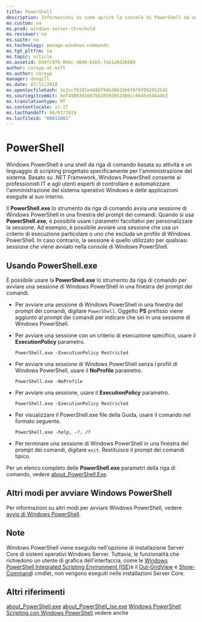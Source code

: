 ```yaml
---
title: PowerShell
description: Informazioni su come aprire la console di PowerShell da un prompt dei comandi.
ms.custom: na
ms.prod: windows-server-threshold
ms.reviewer: na
ms.suite: na
ms.technology: manage-windows-commands
ms.tgt_pltfrm: na
ms.topic: article
ms.assetid: 694fc970-0b6c-4046-b1b5-7eb1a0d26609
author: coreyp-at-msft
ms.author: coreyp
manager: dongill
ms.date: 07/11/2018
ms.openlocfilehash: 1e2ccf6187e4480f94b30632b6f8f9f092052541
ms.sourcegitcommit: 6ef4986391607bb28593852d06cc6645e548a4b3
ms.translationtype: MT
ms.contentlocale: it-IT
ms.lasthandoff: 06/07/2019
ms.locfileid: "66811081"
---
```

# <a name="powershell"></a>PowerShell

Windows PowerShell è una shell da riga di comando basata su attività e un linguaggio di scripting progettato specificamente per l'amministrazione del sistema. Basato su .NET Framework, Windows PowerShell consente ai professionisti IT e agli utenti esperti di controllare e automatizzare l'amministrazione del sistema operativo Windows e delle applicazioni eseguite al suo interno.

Il **PowerShell.exe** lo strumento da riga di comando avvia una sessione di Windows PowerShell in una finestra del prompt dei comandi. Quando si usa **PowerShell.exe**, è possibile usare i parametri facoltativi per personalizzare la sessione. Ad esempio, è possibile avviare una sessione che usa un criterio di esecuzione particolare o uno che escluda un profilo di Windows PowerShell. In caso contrario, la sessione è quello utilizzato per qualsiasi sessione che viene avviato nella console di Windows PowerShell.

## <a name="using-powershellexe"></a>Usando PowerShell.exe

È possibile usare la **PowerShell.exe** lo strumento da riga di comando per avviare una sessione di Windows PowerShell in una finestra del prompt dei comandi.

- Per avviare una sessione di Windows PowerShell in una finestra del prompt dei comandi, digitare `PowerShell`. Oggetto **PS** prefisso viene aggiunto al prompt dei comandi per indicare che sei in una sessione di Windows PowerShell.

- Per avviare una sessione con un criterio di esecuzione specifico, usare il **ExecutionPolicy** parametro.

    ```
    PowerShell.exe -ExecutionPolicy Restricted
    ```

- Per avviare una sessione di Windows PowerShell senza i profili di Windows PowerShell, usare il **NoProfile** parametro.

    ```
    PowerShell.exe -NoProfile
    ```
  
- Per avviare una sessione, usare il **ExecutionPolicy** parametro.

    ```
    PowerShell.exe -ExecutionPolicy Restricted
    ```
  
- Per visualizzare il PowerShell.exe file della Guida, usare il comando nel formato seguente.  
    
    ```
    PowerShell.exe -help, -?, /?
    ```

- Per terminare una sessione di Windows PowerShell in una finestra del prompt dei comandi, digitare `exit`. Restituisce il prompt dei comandi tipico.

Per un elenco completo delle **PowerShell.exe** parametri della riga di comando, vedere [about_PowerShell.Exe](https://go.microsoft.com/fwlink/?LinkID=113439).

## <a name="other-ways-to-start-windows-powershell"></a>Altri modi per avviare Windows PowerShell

Per informazioni su altri modi per avviare Windows PowerShell, vedere [avvio di Windows PowerShell](https://go.microsoft.com/fwlink/?LinkID=135259).

## <a name="remarks"></a>Note

Windows PowerShell viene eseguito nell'opzione di installazione Server Core di sistemi operativi Windows Server. Tuttavia, le funzionalità che richiedono un utente di grafica dell'interfaccia, come le [Windows PowerShell Integrated Scripting Environment (ISE)](https://technet.microsoft.com/library/hh849182)e il [Out-GridView](https://go.microsoft.com/fwlink/?LinkID=113364) e [Show-Command](https://go.microsoft.com/fwlink/?LinkID=217448)i cmdlet, non vengono eseguiti nelle installazioni Server Core.

## <a name="additional-references"></a>Altri riferimenti

[about_PowerShell.exe](https://go.microsoft.com/fwlink/?LinkID=113439)
[about_PowerShell_Ise.exe](https://go.microsoft.com/fwlink/?LinkId=256512)
[Windows PowerShell](https://go.microsoft.com/fwlink/?LinkID=107116)
[Scripting con Windows PowerShell](https://technet.microsoft.com/scriptcenter/dd742419) vedere anche